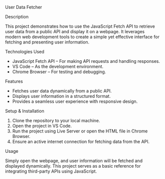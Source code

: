 User Data Fetcher

Description

This project demonstrates how to use the JavaScript Fetch API to retrieve user data from a public API and display it on a webpage. It leverages modern web development tools to create a simple yet effective interface for fetching and presenting user information.

Technologies Used

- JavaScript Fetch API – For making API requests and handling responses.
- VS Code – As the development environment.
- Chrome Browser – For testing and debugging.

Features

- Fetches user data dynamically from a public API.
- Displays user information in a structured format.
- Provides a seamless user experience with responsive design.

Setup & Installation

1. Clone the repository to your local machine.
2. Open the project in VS Code.
3. Run the project using Live Server or open the HTML file in Chrome Browser.
4. Ensure an active internet connection for fetching data from the API.

Usage

Simply open the webpage, and user information will be fetched and displayed dynamically. This project serves as a basic reference for integrating third-party APIs using JavaScript.
